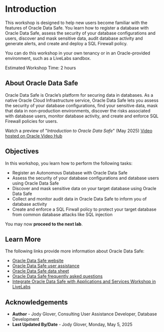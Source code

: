 # Introduction

This workshop is designed to help new users become familiar with the features of Oracle Data Safe. You learn how to register a database with Oracle Data Safe, assess the security of your database configurations and users, discover and mask sensitive data, audit database activity and generate alerts, and create and deploy a SQL Firewall policy.

You can do this workshop in your own tenancy or in an Oracle-provided environment, such as a LiveLabs sandbox.

Estimated Workshop Time: 2 hours

## About Oracle Data Safe

Oracle Data Safe is Oracle’s platform for securing data in databases. As a native Oracle Cloud Infrastructure service, Oracle Data Safe lets you assess the security of your database configurations, find your sensitive data, mask that data in non-production environments, discover the risks associated with database users, monitor database activity, and create and enforce SQL Firewall policies for users.

Watch a preview of "*Introduction to Oracle Data Safe*" (May 2025) [Video hosted on Oracle Video Hub](videohub:1_qzygqqzb)

## Objectives

In this workshop, you learn how to perform the following tasks:

- Register an Autonomous Database with Oracle Data Safe
- Assess the security of your database configurations and database users using Oracle Data Safe
- Discover and mask sensitive data on your target database using Oracle Data Safe
- Collect and monitor audit data in Oracle Data Safe to inform you of database activity
- Create and enforce a SQL Firwall policy to protect your target database from common database attacks like SQL injection

You may now **proceed to the next lab**.

## Learn More

The following links provide more information about Oracle Data Safe:

- [Oracle Data Safe website](https://www.oracle.com/database/technologies/security/data-safe.html)
- [Oracle Data Safe user assistance](https://docs.oracle.com/en/cloud/paas/data-safe/index.html)
- [Oracle Data Safe data sheet](https://www.oracle.com/a/tech/docs/dbsec/data-safe/ds-security-data-safe.pdf)
- [Oracle Data Safe frequently asked questions](https://www.oracle.com/a/tech/docs/dbsec/data-safe/faq-security-data-safe.pdf)
- [Integrate Oracle Data Safe with Applications and Services Workshop in LiveLabs](https://livelabs.oracle.com/pls/apex/dbpm/r/livelabs/view-workshop?wid=3596)

## Acknowledgements

* **Author** - Jody Glover, Consulting User Assistance Developer, Database Development
* **Last Updated By/Date** - Jody Glover, Monday, May 5, 2025
